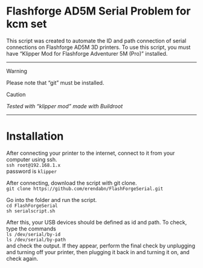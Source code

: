 # Flashforge AD5M Serial Problem for kcm set

  This script was created to automate the ID and path connection of serial connections on Flashforge AD5M 3D printers.
 To use this script, you must have “Klipper Mod for Flashforge Adventurer 5M (Pro)” installed.  

---

> [!WARNING]
> Please note that “git” must be installed.

> [!CAUTION]
> *Tested with “klipper mod” made with Buildroot*

---
# Installation
After connecting your printer to the internet, connect to it from your computer using ssh.  
`ssh root@192.168.1.x`  
password is `klipper`  

After connecting, download the script with git clone.  
`git clone https://github.com/erendabn/FlashForgeSerial.git`  

Go into the folder and run the script.  
`cd FlashForgeSerial`  
`sh serialscript.sh`  

After this, your USB devices should be defined as id and path. To check, type the commands  
`ls /dev/serial/by-id`  
`ls /dev/serial/by-path`  
and check the output.
If they appear, perform the final check by unplugging and turning off your printer, then plugging it back in and turning it on, and check again.
